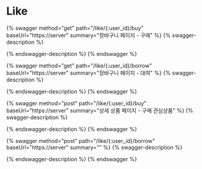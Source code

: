# Like

{% swagger method="get" path="/like/{:user_id}/buy" baseUrl="https://server" summary="장바구니 페이지 - 구매" %}
{% swagger-description %}

{% endswagger-description %}
{% endswagger %}

{% swagger method="get" path="/like/{:user_id}/borrow" baseUrl="https://server" summary="장바구니 페이지 - 대여" %}
{% swagger-description %}

{% endswagger-description %}
{% endswagger %}

{% swagger method="post" path="/like/{:user_id}/buy" baseUrl="https://server" summary="상세 상품 페이지 - 구매 관심상품" %}
{% swagger-description %}

{% endswagger-description %}
{% endswagger %}

{% swagger method="post" path="/like/{:user_id}/borrow" baseUrl="https://server" summary="" %}
{% swagger-description %}

{% endswagger-description %}
{% endswagger %}


